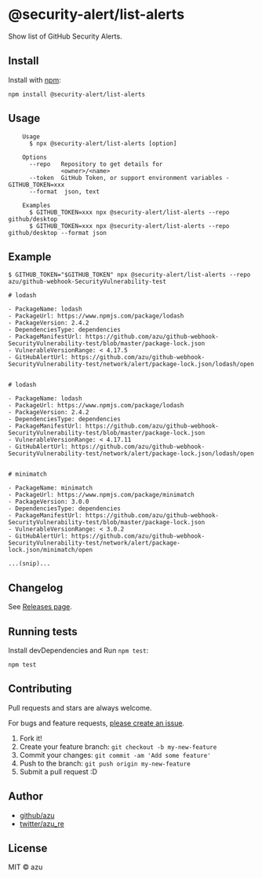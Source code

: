 # @security-alert/list-alerts

Show list of GitHub Security Alerts.

## Install

Install with [npm](https://www.npmjs.com/):

    npm install @security-alert/list-alerts

## Usage

```
    Usage
      $ npx @security-alert/list-alerts [option]
 
    Options
      --repo   Repository to get details for
               <owner>/<name>
      --token  GitHub Token, or support environment variables - GITHUB_TOKEN=xxx
      --format  json, text
  
    Examples
      $ GITHUB_TOKEN=xxx npx @security-alert/list-alerts --repo github/desktop
      $ GITHUB_TOKEN=xxx npx @security-alert/list-alerts --repo github/desktop --format json
```

## Example


```shell
$ GITHUB_TOKEN="$GITHUB_TOKEN" npx @security-alert/list-alerts --repo azu/github-webhook-SecurityVulnerability-test

# lodash

- PackageName: lodash
- PackageUrl: https://www.npmjs.com/package/lodash
- PackageVersion: 2.4.2
- DependenciesType: dependencies
- PackageManifestUrl: https://github.com/azu/github-webhook-SecurityVulnerability-test/blob/master/package-lock.json
- VulnerableVersionRange: < 4.17.5
- GitHubAlertUrl: https://github.com/azu/github-webhook-SecurityVulnerability-test/network/alert/package-lock.json/lodash/open


# lodash

- PackageName: lodash
- PackageUrl: https://www.npmjs.com/package/lodash
- PackageVersion: 2.4.2
- DependenciesType: dependencies
- PackageManifestUrl: https://github.com/azu/github-webhook-SecurityVulnerability-test/blob/master/package-lock.json
- VulnerableVersionRange: < 4.17.11
- GitHubAlertUrl: https://github.com/azu/github-webhook-SecurityVulnerability-test/network/alert/package-lock.json/lodash/open


# minimatch

- PackageName: minimatch
- PackageUrl: https://www.npmjs.com/package/minimatch
- PackageVersion: 3.0.0
- DependenciesType: dependencies
- PackageManifestUrl: https://github.com/azu/github-webhook-SecurityVulnerability-test/blob/master/package-lock.json
- VulnerableVersionRange: < 3.0.2
- GitHubAlertUrl: https://github.com/azu/github-webhook-SecurityVulnerability-test/network/alert/package-lock.json/minimatch/open

...(snip)...

```

## Changelog

See [Releases page](https://github.com/azu/create-security-alert-issue/releases).

## Running tests

Install devDependencies and Run `npm test`:

    npm test

## Contributing

Pull requests and stars are always welcome.

For bugs and feature requests, [please create an issue](https://github.com/azu/create-security-alert-issue/issues).

1. Fork it!
2. Create your feature branch: `git checkout -b my-new-feature`
3. Commit your changes: `git commit -am 'Add some feature'`
4. Push to the branch: `git push origin my-new-feature`
5. Submit a pull request :D

## Author

- [github/azu](https://github.com/azu)
- [twitter/azu_re](https://twitter.com/azu_re)

## License

MIT © azu
